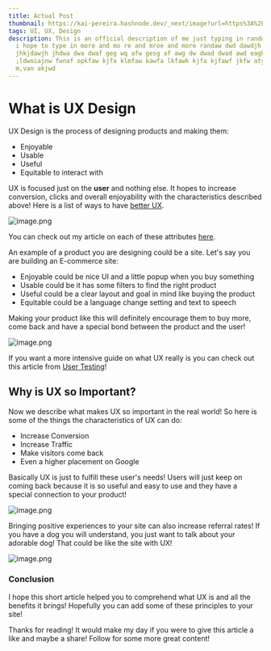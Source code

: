 ```yaml
---
title: Actual Post
thumbnail: https://kai-pereira.hashnode.dev/_next/image?url=https%3A%2F%2Fcdn.hashnode.com%2Fres%2Fhashnode%2Fimage%2Funsplash%2FlFtttcsx5Vk%2Fupload%2Fv1653659530215%2FRhkwQrm94.jpeg%3Fw%3D1600%26h%3D840%26fit%3Dcrop%26crop%3Dentropy%26auto%3Dcompress%2Cformat%26format%3Dwebp&w=1920&q=75
tags: UI, UX, Design
description: This is an official description of me just typing in random things
  i hope to type in more and mo re and mroe and more randaw dwd dawdjh jh
  jhkjdawjh jhdwa dwa dwaf geg wq afw gesg af awg dw dwad dwad awd eagkj
  ;ldwoiajnw fwnaf opkfaw kjfa klmfaw kawfa lkfawk kjfa kjfawf jkfw atyqf uqwy
  m,van akjwd
---
```

# What is UX Design

UX Design is the process of designing products and making them:

* Enjoyable
* Usable
* Useful
* Equitable to interact with

UX is focused just on the **user** and nothing else. It hopes to increase conversion, clicks and overall enjoyability with the characteristics described above! Here is a list of ways to have [better UX](https://blog.shift4shop.com/improve-website-user-experience).

<!--StartFragment-->

![image.png](https://cdn.hashnode.com/res/hashnode/image/upload/v1653660706312/0XRPAA3vG.png?auto=compress,format&format=webp)

<!--EndFragment-->

You can check out my article on each of these attributes [here](https://kai-pereira.hashnode.dev/ux-characteristics).

An example of a product you are designing could be a site. Let's say you are building an E-commerce site:

* Enjoyable could be nice UI and a little popup when you buy something
* Usable could be it has some filters to find the right product
* Useful could be a clear layout and goal in mind like buying the product
* Equitable could be a language change setting and text to speech

Making your product like this will definitely encourage them to buy more, come back and have a special bond between the product and the user!

<!--StartFragment-->

![image.png](https://cdn.hashnode.com/res/hashnode/image/upload/v1653660620376/eS4ehVap4.png?auto=compress,format&format=webp)

<!--EndFragment-->

If you want a more intensive guide on what UX really is you can check out this article from [User Testing](https://www.usertesting.com/blog/what-is-ux-design-15-user-experience-experts-weigh-in#:~:text=In%20other%20words%2C%20UX%20design,in%20what%20you're%20providing.)!

## Why is UX so Important?

Now we describe what makes UX so important in the real world! So here is some of the things the characteristics of UX can do:

* Increase Conversion
* Increase Traffic
* Make visitors come back
* Even a higher placement on Google

Basically UX is just to fulfill these user's needs! Users will just keep on coming back because it is so useful and easy to use and they have a special connection to your product!

<!--StartFragment-->

![image.png](https://cdn.hashnode.com/res/hashnode/image/upload/v1653660591689/zdlVsTzv8.png?auto=compress,format&format=webp)

<!--EndFragment-->

Bringing positive experiences to your site can also increase referral rates! If you have a dog you will understand, you just want to talk about your adorable dog! That could be like the site with UX!

<!--StartFragment-->

![image.png](https://cdn.hashnode.com/res/hashnode/image/upload/v1653660907730/BqdiAAeZP.png?auto=compress,format&format=webp)

<!--EndFragment-->

### Conclusion

I hope this short article helped you to comprehend what UX is and all the benefits it brings! Hopefully you can add some of these principles to your site!

Thanks for reading! It would make my day if you were to give this article a like and maybe a share! Follow for some more great content!